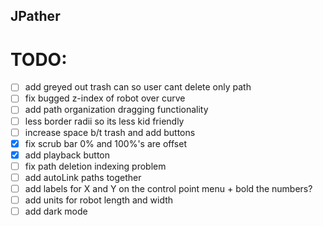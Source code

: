 ## JPather

# TODO:
- [ ] add greyed out trash can so user cant delete only path
- [ ] fix bugged z-index of robot over curve
- [ ] add path organization dragging functionality
- [ ] less border radii so its less kid friendly
- [ ] increase space b/t trash and add buttons
- [x] fix scrub bar 0% and 100%'s are offset
- [x] add playback button
- [ ] fix path deletion indexing problem
- [ ] add autoLink paths together
- [ ] add labels for X and Y on the control point menu + bold the numbers?
- [ ] add units for robot length and width
- [ ] add dark mode